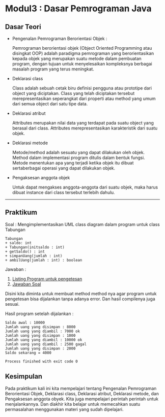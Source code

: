 # Modul3 : Dasar Pemrograman Java

## Dasar Teori
* Pengenalan Pemrograman Berorientasi Objek :

  Pemrograman berorientasi objek (Object Oriented Programming atau disingkat OOP) adalah paradigma pemrograman yang berorientasikan kepada objek yang merupakan suatu metode       dalam pembuatan program, dengan tujuan untuk menyelesaikan kompleksnya berbagai masalah program yang terus meningkat.
* Deklarasi class

  Class adalah sebuah cetak biru definisi pengguna atau prototipe dari object yang diciptakan. Class yang telah diciptakan tersebut merepresentasikan seperangkat dari properti   atau method yang umum dari semua object dari satu tipe data.
* Deklarasi atribut

  Attributes merupakan nilai data yang terdapat pada suatu object yang berasal dari class. Attributes merepresentasikan karakteristik dari suatu objek.
* Deklarasi metode

  Metode/method adalah sesuatu yang dapat dilakukan oleh objek. Method dalam implementasi program ditulis dalam bentuk fungsi. Metode menentukan apa yang terjadi ketika objek     itu dibuat sertaberbagai operasi yang dapat dilakukan objek.

* Pengaksesan anggota objek
  
  Untuk dapat mengakses anggota-anggota dari suatu objek, maka harus dibuat instance dari class tersebut terlebih dahulu.
<hr>

## Praktikum
Soal : Mengimplementasikan UML class diagram dalam program untuk class Tabungan
```
Tabungan
+ saldo: int
+ Tabungan(initsaldo : int)
+ getSaldo() : int
+ simpanUang(jumlah : int)
+ ambilUang(jumlah : int) : boolean
```
Jawaban :
1. [Listing Program untuk pengetesan](https://github.com/Ahmadafif007/20104008_Ahmad-Afif-Wildan_Pemrograman2/blob/modul3/src/main/java/com/afif/pbo/modul3/latihan/TesTabungan2.java)
2. [Jawaban Soal](https://github.com/Ahmadafif007/20104008_Ahmad-Afif-Wildan_Pemrograman2/blob/modul3/src/main/java/com/afif/pbo/modul3/latihan/Tabungan2.java)

Disini kita diminta untuk membuat method method nya agar program untuk pengetesan bisa dijalankan tanpa adanya error. Dan hasil compilenya juga sesuai.

Hasil program setelah dijalankan :
```
Saldo awal : 10000
Jumlah uang yang disimpan : 8000
Jumlah uang yang diambil : 7000 ok
Jumlah uang yang disimpan : 1000
Jumlah uang yang diambil : 10000 ok
Jumlah uang yang diambil : 2500 gagal
Jumlah uang yang disimpan : 2000
Saldo sekarang = 4000

Process finished with exit code 0
```

## Kesimpulan
Pada praktikum kali ini kita mempelajari tentang Pengenalan Pemrograman Berorientasi Objek, Deklarasi class, Deklarasi atribut, Deklarasi metode, dan Pengaksesan anggota obyek. Kita juga mempelajari perintah perintah untuk menjalankannya. Dan diakhir kita belajar untuk memecahkan suatu permasalahan menggunakan materi yang sudah dipelajari.
